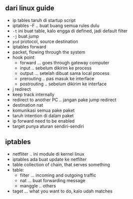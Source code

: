 ## dari linux guide
- ip tables taruh di startup script
- iptables -F .. buat buang semua rules dulu
- ```-t``` ini buat table, kalo engga di defined, jadi default filter
- ```-j``` buat jump
- ```psd``` protocol, source destination
- iptables forward
- packet, flowing through the system
- hook point
    - forward ... goes through gateway computer
    - input .. sebelum dikirim ke process
    - output ... setelah dibuat sama local process
    - prerouting .. pas masuk ke interface
    - postrouting .. sebelum dikirim ke interface
- j redirect 
- keep track internally
- redirect to another PC .. jangan pake jump redirect
- destination nat
- komunikasi semua pake paket
- taruh intention di dalam paket
- ip forward need to be enabled
- target punya aturan sendiri-sendiri



## iptables
- netfliter .. ini module di kernel linux
- iptables ada buat update ke netfilter
- table collection of chain, that serves something
- table:
    - filter ... incoming and outgoing traffic
    - nat ... buat forwarding message
    - manggle .. others
- taget ... what you want to do, kalo udah matches



